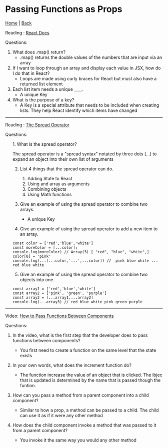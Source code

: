# Passing Functions as Props

[Home](/README.md) | [Back](/301-main/301TableofContents.md)

Reading : [React Docs](https://reactjs.org/docs/lists-and-keys.html)

Questions: 

  1. What does .map() return?
      <ul>
      <li> .map() returns the double values of the numbers that are input via an array</li>
      </ul>
  1. If I want to loop through an array and display each value in JSX, how do I do that in React?
      <ul>
       <li>Loops are made using curly braces for React but must also have a returned list element</li>
      </ul>
  1. Each list item needs a unique ____.
      <ul>
        <li>A unique Key </li>
      </ul>
  1. What is the purpose of a key?
      <ul>
       <li>A Key is a special attribute that needs to be included when creating lists. They help React identify which items have changed</li>
      </ul>
___

Reading : [The Spread Operator](https://medium.com/coding-at-dawn/how-to-use-the-spread-operator-in-javascript-b9e4a8b06fab)

Questions: 

<ol> 
  1. What is the spread operator?

      
  The spread operator is a "spread syntax" notated by three dots (...) to expand an object into their own list of arguments


  2. List 4 things that the spread operator can do.

      <ol>
       <li>Adding State to React</li>
       <li>Using and array as arguments</li>
       <li>Combining objects</li>
       <li>Using Math functions</li>
      </ol>
  1. Give an example of using the spread operator to combine two arrays.

      <ul>
        <li>A unique Key </li>
      </ul>
  1. Give an example of using the spread operator to add a new item to an array.

    const color = ['red','blue','white']
    const moreColor = [...color];
    console.log(moreColor) // Array(3) [ "red", "blue", "white",]
    color[0] = 'pink'
    console.log(...[...color,'...',...color]) //  pink blue white ... red blue white

  5. Give an example of using the spread operator to combine two objects into one.

    const array1 = ['red','blue','white']
    const array2 = ['pink', 'green', 'purple']
    const array3 = [...array1,...array2]
    console.log(...array3) // red blue white pink green purple

</ol>

___

Video: [How to Pass Functions Between Components](https://www.youtube.com/watch?v=c05OL7XbwXU)

Questions: 

  1. In the video, what is the first step that the developer does to pass functions between components?

      <ul>
      <li> You first need to create a function on the same level that the state exists </li>
      </ul>
  1. In your own words, what does the increment function do?

      <ul>
       <li>The function increase the value of an object that is clicked. The ibjec that is updated is determined by the name that is passed though the funtion.</li>
      </ul>
  1. How can you pass a method from a parent component into a child component?

      <ul>
        <li>Similar to how a prop, a method can be passed to a child. The child can use it as if it were any other method </li>
      </ul>
  1. How does the child component invoke a method that was passed to it from a parent component?
  
      <ul>
       <li>You invoke it the same way you would any other method</li>
      </ul>
